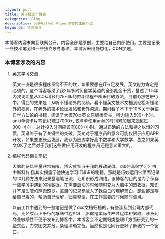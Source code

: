 ```yaml
---
layout: post
title: 关于我这个博客
categories: Blog
description: 关于Github Pages博客的主要介绍
keywords: 博客简介
---
```

本博客内容未向互联网公开。内容全部是原创，主要给自己内部使用。主要是记录一些技术笔记和一些独立思考总结。本博客采用静态化，CDN加速。


### 本博客涉及的内容

1. 英文学习交流

   英文一直是很多程序员绕不开的坎，如果要想在IT长足发展，英文能力肯定是必须的。这个博客容纳了我2年多时间自学英语的全部氪金干货，描述了1.5年内我词汇量从2.5k增长到7k~8k的奋斗过程中所采用的方法，目前仍然在进行中。得到的效果是：从听不懂老外的视频，看不懂英文技术文档到轻松听懂老外的视频，在老外的技术论坛发帖和老外沟通。期间看了不下于10本关于英语自学方法论的书籍，阅读了大概70本英文原版桥梁书，听力输入500+小时。anki单词卡片笔记积累过7000+, 仅单单使用anki的时间累加起来就超过300+小时。总计投入时间应该有800+小时。通过正确的方法和持之以恒的习惯，英语终于有了关键性的突破。英文对于程序员的意义可能仅限于应用APP开发，如果要更长远发展，我认为应该学好高中数学和大学数学，总之如果英文OK了之后对于我们这些做应用开发的程序员还是意义重大的。

2. 编程代码相关笔记

   大脑的记忆容量非常有限，博客就相当于我的移动硬盘。《如何高效学习》书中斯科特.扬其实揭露了他快速学习IT知识的秘籍，那就是巧妙运用它里面记录的10几种方法来记录整理笔记流，让知识形成网络。该博客的目的是为了保存一些学习中遇到的冷数据，在需要启动的时候随时变为大脑中的热数据，知识并不是生硬的照搬照抄，这里的记录都融入了我自己的理解旁白，那些都是写给自己看的，帮助自己理解，归类整理，在工作需要的时候随时调用。
   
   以前工作中遇到的一些笔记是做了doc文档归档的，有些涉及到公司内部代码，比如成百上千行的存储过程SQL，那都是实际生产过程中积累的，涉及到商业敏感性不便于发布到博客中。本博客会不定期归类整理IT方面研究到的一些东西，力求图文并茂，条理清晰完备。当然也是让同行更好了解我的一个窗口。

